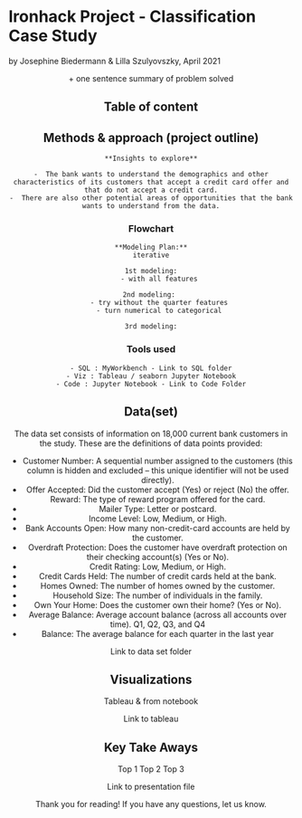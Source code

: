 # Ironhack Project - Classification Case Study
by Josephine Biedermann & Lilla Szulyovszky, April 2021

<Header picture>
    + one sentence summary of problem solved
    
## Table of content

## Methods & approach (project outline)
    **Insights to explore**

    -  The bank wants to understand the demographics and other characteristics of its customers that accept a credit card offer and that do not accept a credit card.
    -  There are also other potential areas of opportunities that the bank wants to understand from the data.
### Flowchart
    **Modeling Plan:**
    iterative

    1st modeling:
        - with all features

    2nd modeling: 
        - try without the quarter features
        - turn numerical to categorical

    3rd modeling:
### Tools used
    - SQL : MyWorkbench - Link to SQL folder
    - Viz : Tableau / seaborn Jupyter Notebook
    - Code : Jupyter Notebook - Link to Code Folder

## Data(set)

The data set consists of information on 18,000 current bank customers in the study. These are the definitions of data points provided:

- Customer Number: A sequential number assigned to the customers (this column is hidden and excluded – this unique identifier will not be used directly).
- Offer Accepted: Did the customer accept (Yes) or reject (No) the offer. Reward: The type of reward program offered for the card.
- Mailer Type: Letter or postcard.
- Income Level: Low, Medium, or High.
- Bank Accounts Open: How many non-credit-card accounts are held by the customer.
- Overdraft Protection: Does the customer have overdraft protection on their checking account(s) (Yes or No).
- Credit Rating: Low, Medium, or High.
- Credit Cards Held: The number of credit cards held at the bank.
- Homes Owned: The number of homes owned by the customer.
- Household Size: The number of individuals in the family.
- Own Your Home: Does the customer own their home? (Yes or No).
- Average Balance: Average account balance (across all accounts over time). Q1, Q2, Q3, and Q4
- Balance: The average balance for each quarter in the last year

Link to data set folder

## Visualizations

Tableau & from notebook

Link to tableau

## Key Take Aways

Top 1
Top 2
Top 3

Link to presentation file


Thank you for reading!
If you have any questions, let us know.

